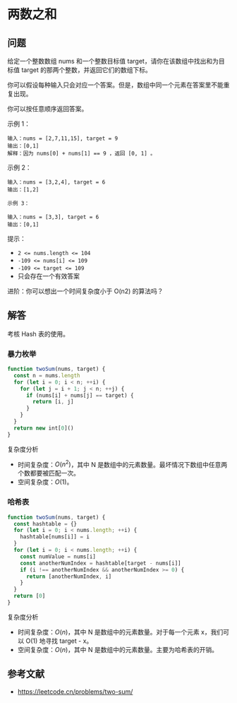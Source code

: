 # 两数之和

## 问题

给定一个整数数组 nums 和一个整数目标值 target，请你在该数组中找出和为目标值 target 的那两个整数，并返回它们的数组下标。

你可以假设每种输入只会对应一个答案。但是，数组中同一个元素在答案里不能重复出现。

你可以按任意顺序返回答案。

示例 1：

```
输入：nums = [2,7,11,15], target = 9
输出：[0,1]
解释：因为 nums[0] + nums[1] == 9 ，返回 [0, 1] 。
```

示例 2：

```
输入：nums = [3,2,4], target = 6
输出：[1,2]

示例 3：

输入：nums = [3,3], target = 6
输出：[0,1]
```

提示：

- `2 <= nums.length <= 104`
- `-109 <= nums[i] <= 109`
- `-109 <= target <= 109`
- 只会存在一个有效答案

进阶：你可以想出一个时间复杂度小于 O(n2) 的算法吗？

## 解答

考核 Hash 表的使用。

### 暴力枚举

```js
function twoSum(nums, target) {
  const n = nums.length
  for (let i = 0; i < n; ++i) {
    for (let j = i + 1; j < n; ++j) {
      if (nums[i] + nums[j] == target) {
        return [i, j]
      }
    }
  }
  return new int[0]()
}
```

复杂度分析

- 时间复杂度：$O(n^2)$，其中 N 是数组中的元素数量。最坏情况下数组中任意两个数都要被匹配一次。
- 空间复杂度：$O(1)$。

### 哈希表

```js
function twoSum(nums, target) {
  const hashtable = {}
  for (let i = 0; i < nums.length; ++i) {
    hashtable[nums[i]] = i
  }
  for (let i = 0; i < nums.length; ++i) {
    const numValue = nums[i]
    const anotherNumIndex = hashtable[target - nums[i]]
    if (i !== anotherNumIndex && anotherNumIndex >= 0) {
      return [anotherNumIndex, i]
    }
  }
  return [0]
}
```

复杂度分析

- 时间复杂度：$O(n)$，其中 N 是数组中的元素数量。对于每一个元素 x，我们可以 O(1) 地寻找 target - x。
- 空间复杂度：$O(n)$，其中 N 是数组中的元素数量。主要为哈希表的开销。

## 参考文献

- https://leetcode.cn/problems/two-sum/
